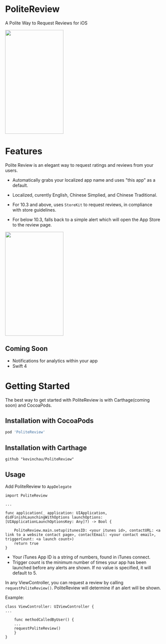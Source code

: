 # PoliteReview
A Polite Way to Request Reviews for iOS

<img src="/screenshots/screencap-1.png" width="188" height="334" />

# Features
Polite Review is an elegant way to request ratings and reviews from your users.

* Automatically grabs your localized app name and uses "this app" as a default.
* Localized, curently English, Chinese Simplied, and Chinese Traditional.

* For 10.3 and above, uses `StoreKit` to request reviews, in compliance with store guidelines.
* For below 10.3, falls back to a simple alert which will open the App Store to the review page.

<img src="/screenshots/screencap-3.png" width="188" height="334" />

## Coming Soon

* Notifications for analytics within your app
* Swift 4

# Getting Started

The best way to get started with PoliteReview is with Carthage(coming soon) and CocoaPods.

## Installation with CocoaPods
```ruby
pod 'PoliteReview'
```

## Installation with Carthage
```
github "kevinchau/PoliteReview"
```

## Usage

Add PoliteReview to `AppDelegate`

```
import PoliteReview

...

func application(_ application: UIApplication, didFinishLaunchingWithOptions launchOptions: [UIApplicationLaunchOptionsKey: Any]?) -> Bool {

    PoliteReview.main.setup(itunesID: <your itunes id>, contactURL: <a link to a website contact page>, contactEmail: <your contact email>, triggerCount: <a launch count>)
    return true
}
```
* Your iTunes App ID is a string of numbers, found in iTunes connect.
* Trigger count is the minimum number of times your app has been launched before any alerts are shown. If no value is specified, it will default to 5.

In any ViewController, you can request a review by calling `requestPoliteReview()`. PoliteReview will determine if an alert will be shown.

Example:

```
class ViewController: UIViewController {
...

    func methodCalledByUser() {
    ...
    requestPoliteReview()
    }
}    
```


